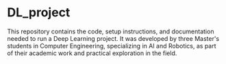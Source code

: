 # DL_project
This repository contains the code, setup instructions, and documentation needed to run a Deep Learning project. It was developed by three Master's students in Computer Engineering, specializing in AI and Robotics, as part of their academic work and practical exploration in the field.

